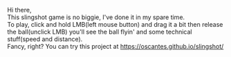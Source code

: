 Hi there,<br>
This slingshot game is no biggie, I've done it in my spare time.<br>
To play, click and hold LMB(left mouse button) and drag it a bit then release the ball(unclick LMB) you'll see the ball flyin' and some technical stuff(speed and distance).<br>
Fancy, right?
You can try this project at https://oscantes.github.io/slingshot/
